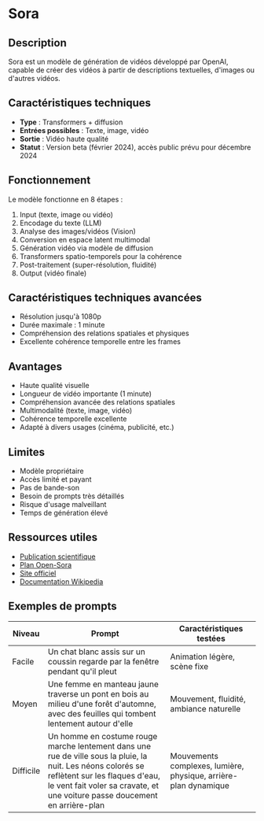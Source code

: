 # Sora

## Description
Sora est un modèle de génération de vidéos développé par OpenAI, capable de créer des vidéos à partir de descriptions textuelles, d'images ou d'autres vidéos.

## Caractéristiques techniques
- **Type** : Transformers + diffusion
- **Entrées possibles** : Texte, image, vidéo
- **Sortie** : Vidéo haute qualité
- **Statut** : Version beta (février 2024), accès public prévu pour décembre 2024

## Fonctionnement
Le modèle fonctionne en 8 étapes :
1. Input (texte, image ou vidéo)
2. Encodage du texte (LLM)
3. Analyse des images/vidéos (Vision)
4. Conversion en espace latent multimodal
5. Génération vidéo via modèle de diffusion
6. Transformers spatio-temporels pour la cohérence
7. Post-traitement (super-résolution, fluidité)
8. Output (vidéo finale)

## Caractéristiques techniques avancées
- Résolution jusqu'à 1080p
- Durée maximale : 1 minute
- Compréhension des relations spatiales et physiques
- Excellente cohérence temporelle entre les frames

## Avantages
- Haute qualité visuelle
- Longueur de vidéo importante (1 minute)
- Compréhension avancée des relations spatiales
- Multimodalité (texte, image, vidéo)
- Cohérence temporelle excellente
- Adapté à divers usages (cinéma, publicité, etc.)

## Limites
- Modèle propriétaire
- Accès limité et payant
- Pas de bande-son
- Besoin de prompts très détaillés
- Risque d'usage malveillant
- Temps de génération élevé

## Ressources utiles
- [Publication scientifique](https://arxiv.org/pdf/2402.17177)
- [Plan Open-Sora](https://arxiv.org/pdf/2412.00131)
- [Site officiel](https://sora.com/)
- [Documentation Wikipedia](https://en.wikipedia.org/wiki/Sora_(text-to-video_model))

## Exemples de prompts
| Niveau | Prompt | Caractéristiques testées |
|--------|--------|--------------------------|
| Facile | Un chat blanc assis sur un coussin regarde par la fenêtre pendant qu'il pleut | Animation légère, scène fixe |
| Moyen | Une femme en manteau jaune traverse un pont en bois au milieu d'une forêt d'automne, avec des feuilles qui tombent lentement autour d'elle | Mouvement, fluidité, ambiance naturelle |
| Difficile | Un homme en costume rouge marche lentement dans une rue de ville sous la pluie, la nuit. Les néons colorés se reflètent sur les flaques d'eau, le vent fait voler sa cravate, et une voiture passe doucement en arrière-plan | Mouvements complexes, lumière, physique, arrière-plan dynamique | 